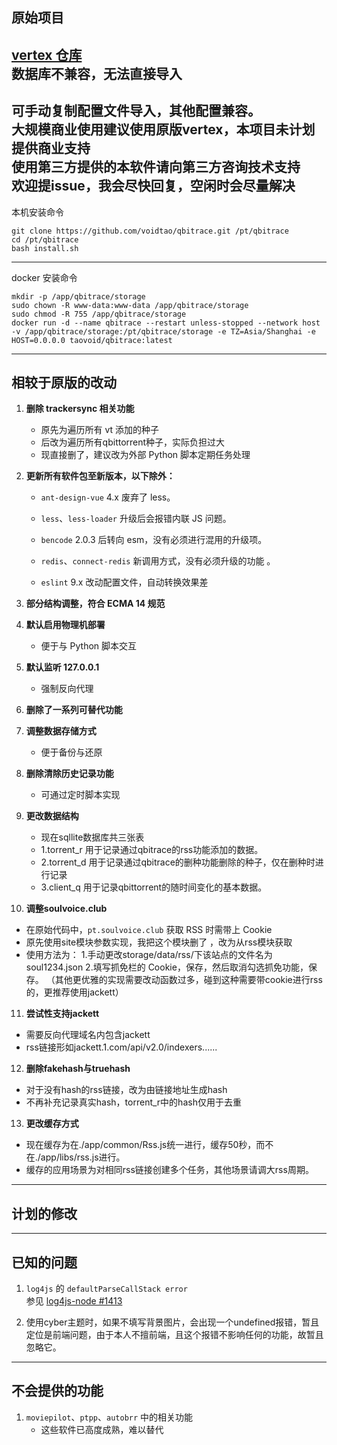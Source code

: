 ## 原始项目
**[vertex 仓库](https://github.com/vertex-app/vertex)**  
数据库不兼容，无法直接导入
---
**可手动复制配置文件导入，其他配置兼容。**  
**大规模商业使用建议使用原版vertex，本项目未计划提供商业支持**  
**使用第三方提供的本软件请向第三方咨询技术支持**  
**欢迎提issue，我会尽快回复，空闲时会尽量解决**
---
本机安装命令
```
git clone https://github.com/voidtao/qbitrace.git /pt/qbitrace
cd /pt/qbitrace
bash install.sh
```
---
docker 安装命令
```
mkdir -p /app/qbitrace/storage
sudo chown -R www-data:www-data /app/qbitrace/storage
sudo chmod -R 755 /app/qbitrace/storage
docker run -d --name qbitrace --restart unless-stopped --network host -v /app/qbitrace/storage:/pt/qbitrace/storage -e TZ=Asia/Shanghai -e HOST=0.0.0.0 taovoid/qbitrace:latest
```
---

## 相较于原版的改动

1. **删除 trackersync 相关功能**  
   - 原先为遍历所有 vt 添加的种子  
   - 后改为遍历所有qbittorrent种子，实际负担过大
   - 现直接删了，建议改为外部 Python 脚本定期任务处理

2. **更新所有软件包至新版本，以下除外：**  
   - `ant-design-vue` 4.x 废弃了 less。
   - `less`、`less-loader` 升级后会报错内联 JS 问题。

   - `bencode` 2.0.3 后转向 esm，没有必须进行混用的升级项。
   - `redis`、`connect-redis` 新调用方式，没有必须升级的功能 。
   
   - `eslint` 9.x 改动配置文件，自动转换效果差  


3. **部分结构调整，符合 ECMA 14 规范**

4. **默认启用物理机部署**  
   - 便于与 Python 脚本交互

5. **默认监听 127.0.0.1**  
   - 强制反向代理

6. **删除了一系列可替代功能**

7. **调整数据存储方式**  
   - 便于备份与还原

8. **删除清除历史记录功能**  
   - 可通过定时脚本实现

9. **更改数据结构**  
   - 现在sqllite数据库共三张表
   - 1.torrent_r 用于记录通过qbitrace的rss功能添加的数据。
   - 2.torrent_d 用于记录通过qbitrace的删种功能删除的种子，仅在删种时进行记录
   - 3.client_q 用于记录qbittorrent的随时间变化的基本数据。

10. **调整soulvoice.club**
   - 在原始代码中，`pt.soulvoice.club` 获取 RSS 时需带上 Cookie  
   - 原先使用site模块参数实现，我把这个模块删了 ，改为从rss模块获取
   - 使用方法为：
   1.手动更改storage/data/rss/下该站点的文件名为soul1234.json
   2.填写抓免栏的 Cookie，保存，然后取消勾选抓免功能，保存。
   （其他更优雅的实现需要改动函数过多，碰到这种需要带cookie进行rss的，更推荐使用jackett）

11. **尝试性支持jackett**
   - 需要反向代理域名内包含jackett
   - rss链接形如jackett.1.com/api/v2.0/indexers......

12. **删除fakehash与truehash**
   - 对于没有hash的rss链接，改为由链接地址生成hash
   - 不再补充记录真实hash，torrent_r中的hash仅用于去重

13. **更改缓存方式**
   - 现在缓存为在./app/common/Rss.js统一进行，缓存50秒，而不在./app/libs/rss.js进行。
   - 缓存的应用场景为对相同rss链接创建多个任务，其他场景请调大rss周期。
---

## 计划的修改

---

## 已知的问题

1. `log4js` 的 `defaultParseCallStack error`  
   参见 [log4js-node #1413](https://github.com/log4js-node/log4js-node/issues/1413)

2. 使用cyber主题时，如果不填写背景图片，会出现一个undefined报错，暂且定位是前端问题，由于本人不擅前端，且这个报错不影响任何的功能，故暂且忽略它。

---

## 不会提供的功能

1. `moviepilot`、`ptpp`、`autobrr` 中的相关功能  
   - 这些软件已高度成熟，难以替代